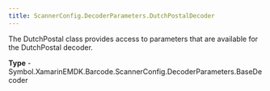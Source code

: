 ```yaml
---
title: ScannerConfig.DecoderParameters.DutchPostalDecoder
---
```

The DutchPostal class provides access to parameters that are available for the DutchPostal decoder.

**Type** - Symbol.XamarinEMDK.Barcode.ScannerConfig.DecoderParameters.BaseDecoder



